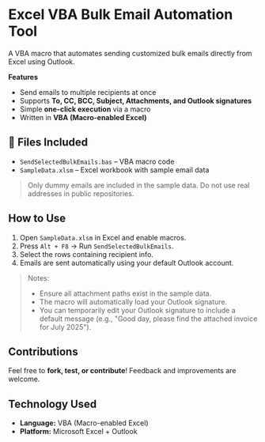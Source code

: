 # Excel VBA Bulk Email Automation Tool

A VBA macro that automates sending customized bulk emails directly from Excel using Outlook.

**Features**
- Send emails to multiple recipients at once  
- Supports **To, CC, BCC, Subject, Attachments, and Outlook signatures**  
- Simple **one-click execution** via a macro  
- Written in **VBA (Macro-enabled Excel)**

## 📂 Files Included
- `SendSelectedBulkEmails.bas` – VBA macro code  
- `SampleData.xlsm` – Excel workbook with sample email data 

> Only dummy emails are included in the sample data. Do not use real addresses in public repositories.

## How to Use
1. Open `SampleData.xlsm` in Excel and enable macros.  
2. Press `Alt + F8` → Run `SendSelectedBulkEmails`.  
3. Select the rows containing recipient info.  
4. Emails are sent automatically using your default Outlook account.  

> Notes:
> - Ensure all attachment paths exist in the sample data.  
> - The macro will automatically load your Outlook signature.  
> - You can temporarily edit your Outlook signature to include a default message (e.g., "Good day, please find the attached invoice for July 2025").

## Contributions
Feel free to **fork, test, or contribute**! Feedback and improvements are welcome.

## Technology Used
- **Language:** VBA (Macro-enabled Excel)  
- **Platform:** Microsoft Excel + Outlook
